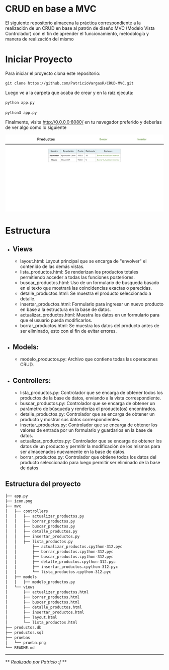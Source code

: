 # CRUD en base a MVC
El siguiente repositorio almacena la práctica correspondiente a la realización de un CRUD
en base al patrón de diseño MVC (Modelo Vista Controlador) con el fin de aprender el funcionamiento,
metodología y manera de realización del mismo

# Iniciar Proyecto
Para iniciar el proyecto clona este repositorio:
```
git clone https://github.com/PatricioVargasR/CRUD-MVC.git
```
Luego ve a la carpeta que acaba de crear y en la raíz ejecuta:
```
python app.py

python3 app.py
```
Finalmente, visita http://0.0.0.0:8080/ en tu navegador preferido y deberías de ver algo como lo siguiente

![Imagen de la página de inicio](pruebas/prueba.png)

# Estructura

* ## Views
  * layout.html: Layout principal que se encarga de "envolver" el contenido de las demás vistas.
  * lista_productos.html: Se renderizan los productos totales permitiendo acceder a todas las funciones posteriores.
  * buscar_productos.html: Uso de un formulario de busqueda basado en el texto que mostrará las coincidencias exactas o parecidas.
  * detalle_productos.html: Se muestra el producto seleccionado a detalle.
  * insertar_productos.html: Formulario para ingresar un nuevo producto en base a la estructura en la base de datos.
  * actualizar_productos.html: Muestra los datos en un formulario para que el usuario pueda modificarlos.
  * borrar_productos.html: Se muestra los datos del producto antes de ser eliminado, esto con el fin de evitar errores.

* ## Models:
  * modelo_productos.py: Archivo que contiene todas las operacones CRUD.

* ## Controllers:
  * lista_productos.py: Controlador que se encarga de obtener todos los productos de la base de datos, enviando a la vista correspondiente.
  * buscar_productos.py: Controlador que se encarga de obtener un parámetro de búsqueda y renderiza el producto(os) encontrados.
  * detalle_productos.py: Controlador que se encarga de obtener un producto y mostrar sus datos correspondientes.
  * insertar_productos.py: Controlador que se encarga de obtener los valores de entrada por un formulario y guardarlos en la base de datos.
  * actualizar_productos.py: Controlador que se encarga de obtener los datos de un producto y permitir la modificación de los mismos para ser almacenados nuevamente en la base de datos.
  * borrar_productos.py: Controlador que obtiene todos los datos del producto seleccionado para luego permitir ser eliminado de la base de datos

## Estructura del proyecto
```
├── app.py
├── icon.png
├── mvc
│   ├── controllers
│   │   ├── actualizar_productos.py
│   │   ├── borrar_productos.py
│   │   ├── buscar_productos.py
│   │   ├── detalle_productos.py
│   │   ├── insertar_productos.py
│   │   ├── lista_productos.py
│   │       ├── actualizar_productos.cpython-312.pyc
│   │       ├── borrar_productos.cpython-312.pyc
│   │       ├── buscar_productos.cpython-312.pyc
│   │       ├── detalle_productos.cpython-312.pyc
│   │       ├── insertar_productos.cpython-312.pyc
│   │       └── lista_productos.cpython-312.pyc
│   ├── models
│   │   ├── modelo_productos.py
│   └── views
│       ├── actualizar_productos.html
│       ├── borrar_productos.html
│       ├── buscar_productos.html
│       ├── detalle_productos.html
│       ├── insertar_productos.html
│       ├── layout.html
│       └── lista_productos.html
├── productos.db
├── productos.sql
├── pruebas
│   └── prueba.png
└── README.md
```

***
** *Realizado por Patricio :f* **